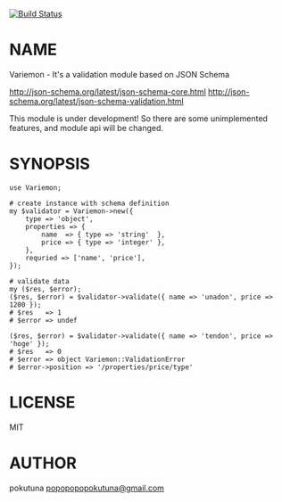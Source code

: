 [![Build Status](https://travis-ci.org/pokutuna/p5-Variemon.svg?branch=master)](https://travis-ci.org/pokutuna/p5-Variemon)
# NAME

Variemon - It's a validation module based on JSON Schema

http://json-schema.org/latest/json-schema-core.html
http://json-schema.org/latest/json-schema-validation.html

This module is under development!
So there are some unimplemented features, and module api will be changed.

# SYNOPSIS

    use Variemon;

    # create instance with schema definition
    my $validator = Variemon->new({
        type => 'object',
        properties => {
            name  => { type => 'string'  },
            price => { type => 'integer' },
        },
        requried => ['name', 'price'],
    });

    # validate data
    my ($res, $error);
    ($res, $error) = $validator->validate({ name => 'unadon', price => 1200 });
    # $res   => 1
    # $error => undef

    ($res, $error) = $validator->validate({ name => 'tendon', price => 'hoge' });
    # $res   => 0
    # $error => object Variemon::ValidationError
    # $error->position => '/properties/price/type'

# LICENSE

MIT

# AUTHOR

pokutuna <popopopopokutuna@gmail.com>
